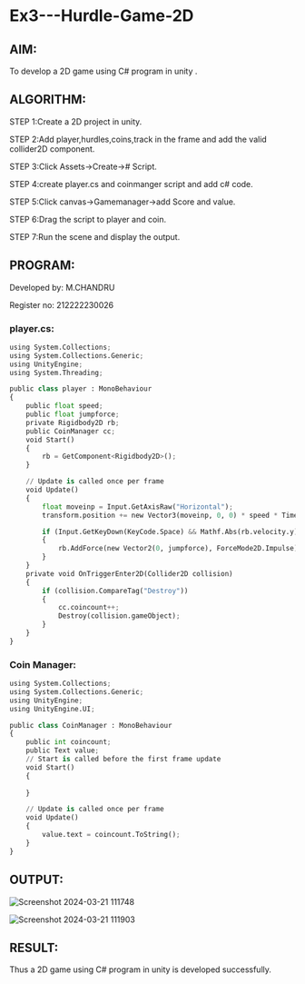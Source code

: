 # Ex3---Hurdle-Game-2D

## AIM:

To develop a 2D game using C# program in unity .

## ALGORITHM:

STEP 1:Create a 2D project in unity.

STEP 2:Add player,hurdles,coins,track in the frame and add the valid collider2D component.

STEP 3:Click Assets->Create-># Script.

STEP 4:create player.cs and coinmanger script and add c# code.

STEP 5:Click canvas->Gamemanager->add Score and value.

STEP 6:Drag the script to player and coin.

STEP 7:Run the scene and display the output.

## PROGRAM:

Developed by: M.CHANDRU

Register no: 212222230026

### player.cs:
```python
using System.Collections;
using System.Collections.Generic;
using UnityEngine;
using System.Threading;

public class player : MonoBehaviour
{
    public float speed;
    public float jumpforce;
    private Rigidbody2D rb;
    public CoinManager cc;
    void Start()
    {
        rb = GetComponent<Rigidbody2D>();
    }

    // Update is called once per frame
    void Update()
    {
        float moveinp = Input.GetAxisRaw("Horizontal");
        transform.position += new Vector3(moveinp, 0, 0) * speed * Time.deltaTime;

        if (Input.GetKeyDown(KeyCode.Space) && Mathf.Abs(rb.velocity.y) < 0.001f)
        {
            rb.AddForce(new Vector2(0, jumpforce), ForceMode2D.Impulse);
        }
    }
    private void OnTriggerEnter2D(Collider2D collision)
    {
        if (collision.CompareTag("Destroy"))
        {
            cc.coincount++;
            Destroy(collision.gameObject);
        }
    }
}
```

### Coin Manager:
```python
using System.Collections;
using System.Collections.Generic;
using UnityEngine;
using UnityEngine.UI;

public class CoinManager : MonoBehaviour
{
    public int coincount;
    public Text value;
    // Start is called before the first frame update
    void Start()
    {
        
    }

    // Update is called once per frame
    void Update()
    {
        value.text = coincount.ToString(); 
    }
}
```
## OUTPUT:

![Screenshot 2024-03-21 111748](https://github.com/22008686/Ex3---Hurdle-Game-2D/assets/118916413/ce4761db-da32-4bab-8464-2b91658279f9)

![Screenshot 2024-03-21 111903](https://github.com/22008686/Ex3---Hurdle-Game-2D/assets/118916413/bb23c8d6-c347-40ac-8b4b-6b2b4c72804a)


## RESULT:

Thus a 2D game using C# program in unity is developed successfully.
